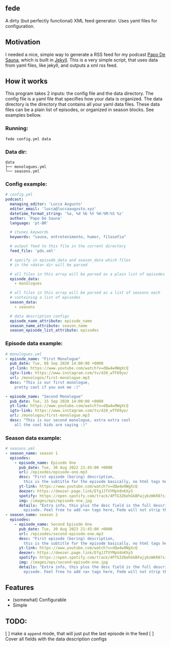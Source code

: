 ## fede

A dirty (but perfectly functional) XML feed generator. Uses yaml files for configuration.

## Motivation
I needed a nice, simple way to generate a RSS feed for my podcast [Papo De Sauna](https://pds.luccaaugusto.xyz), which is built in [Jekyll](https://jekyllrb.com). This is a very simple script, that uses data from yaml files, like jekyll, and outputs a xml rss feed.

## How it works
This program takes 2 inputs: the config file and the data directory. The config file is a yaml file that specifies how your data is organized. The data directory is the directory that contains all your yaml data files. These data files can be a plain list of episodes, or organized in season blocks. See examples bellow.

### Running:
`fede config.yml data`

### Data dir:
```
data
├── monologues.yml
└── seasons.yml
```

### Config example:
```yaml
# config.yml
podcast:
  managing_editor: 'Lucca Augusto'
  editor_email: 'lucca@luccaaugusto.xyz'
  datetime_format_string: '%a, %d %b %Y %H:%M:%S %z'
  author: 'Papo De Sauna'
  language: 'pt-BR'

  # itunes keywords
  keywords: "sauna, entretenimento, humor, filosofia"

  # output feed to this file in the current directory
  feed_file: 'pds.xml'

  # specify in episode_data and season_data which files
  # in the <data> dir will be parsed

  # all files in this array will be parsed as a plain list of episodes
  episode_data:
    - monologues

  # all files in this array will be parsed as a list of seasons each
  # containing a list of episodes
  season_data:
    - seasons

  # data description configs
  episode_name_attribute: episode_name
  season_name_attribute: season_name
  season_episode_list_attribute: episodes
```

### Episode data example:
```yaml
# monologues.yml
- episode_name: "First Monologue"
  pub_date: Tue, 08 Sep 2020 14:00:00 +0000
  yt-link: https://www.youtube.com/watch?v=dQw4w9WgXcQ
  igtv-link: https://www.instagram.com/tv/420_wTF69yo/
  url: /monologos/first-monologue.mp3
  desc: "This is our first monologue,
  	pretty cool if you ask me :)"

- episode_name: "Second Monologue"
  pub_date: Tue, 15 Sep 2020 14:00:00 +0000
  yt-link: https://www.youtube.com/watch?v=dQw4w9WgXcQ
  igtv-link: https://www.instagram.com/tv/420_wTF69yo/
  url: /monologos/first-monologue.mp3
  desc: "This is our second monologue, extra extra cool
  	all the cool kids are saying :)"
```

### Season data example:
```yaml
# seasons.yml
- season_name: season 1
  episodes:
    - episode_name: Episode One
      pub_date: Tue, 30 Aug 2022 21:45:00 +0000
      url: /episodes/episode-one.mp3
      desc: "First episode (boring) description,
	  	this is the subtitle for the episode basically, no html tags here bro"
      yt-link: https://www.youtube.com/watch?v=dQw4w9WgXcQ
      deezer: https://deezer.page.link/EfgJJTVYMpVdnKXy5
      spotify: https://open.spotify.com/track/4PTG3Z6ehGkBFwjybzWkR8?si=a9dd0641f9334fd9
      img: /images/eps/episode-one.jpg
      details: "Extra info, this plus the desc field is the full description for your
	  	episode. Feel free to add <a> tags here, Fede will not strip those"
- season_name: season 2
  episodes:
    - episode_name: Second Episode One
      pub_date: Tue, 30 Aug 2023 21:45:00 +0000
      url: /episodes/second-episode-one.mp3
      desc: "First episode (boring) description,
	  	this is the subtitle for the episode basically, no html tags here bro"
      yt-link: https://www.youtube.com/watch?v=dQw4w9WgXcQ
      deezer: https://deezer.page.link/EfgJJTVYMpVdnKXy5
      spotify: https://open.spotify.com/track/4PTG3Z6ehGkBFwjybzWkR8?si=a9dd0641f9334fd9
      img: /images/eps/second-episode-one.jpg
      details: "Extra info, this plus the desc field is the full description for your
	  	episode. Feel free to add <a> tags here, Fede will not strip those"
```

## Features
+ (somewhat) Configurable
+ Simple

## TODO:
[ ] make a `append` mode, that will just put the last episode in the feed
[ ] Cover all fields with the data description configs
